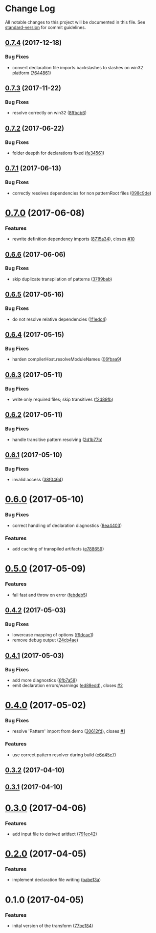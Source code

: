 # Change Log

All notable changes to this project will be documented in this file. See [standard-version](https://github.com/conventional-changelog/standard-version) for commit guidelines.

<a name="0.7.4"></a>
## [0.7.4](https://github.com/KnisterPeter/patternplate-transform-typescript/compare/v0.7.3...v0.7.4) (2017-12-18)


### Bug Fixes

* convert declaration file imports backslashes to slashes on win32 platform ([7644861](https://github.com/KnisterPeter/patternplate-transform-typescript/commit/7644861))



<a name="0.7.3"></a>
## [0.7.3](https://github.com/KnisterPeter/patternplate-transform-typescript/compare/v0.7.2...v0.7.3) (2017-11-22)


### Bug Fixes

* resolve correctly on win32 ([8ffbcb6](https://github.com/KnisterPeter/patternplate-transform-typescript/commit/8ffbcb6))



<a name="0.7.2"></a>
## [0.7.2](https://github.com/KnisterPeter/patternplate-transform-typescript/compare/v0.7.1...v0.7.2) (2017-06-22)


### Bug Fixes

* folder deepth for declarations fixed ([fe34561](https://github.com/KnisterPeter/patternplate-transform-typescript/commit/fe34561))



<a name="0.7.1"></a>
## [0.7.1](https://github.com/KnisterPeter/patternplate-transform-typescript/compare/v0.7.0...v0.7.1) (2017-06-13)


### Bug Fixes

* correctly resolves dependencies for non patternRoot files ([098c9de](https://github.com/KnisterPeter/patternplate-transform-typescript/commit/098c9de))



<a name="0.7.0"></a>
# [0.7.0](https://github.com/KnisterPeter/patternplate-transform-typescript/compare/v0.6.6...v0.7.0) (2017-06-08)


### Features

* rewrite definition dependency imports ([8715a34](https://github.com/KnisterPeter/patternplate-transform-typescript/commit/8715a34)), closes [#10](https://github.com/KnisterPeter/patternplate-transform-typescript/issues/10)



<a name="0.6.6"></a>
## [0.6.6](https://github.com/KnisterPeter/patternplate-transform-typescript/compare/v0.6.5...v0.6.6) (2017-06-06)


### Bug Fixes

* skip duplicate transpilation of patterns ([3789bab](https://github.com/KnisterPeter/patternplate-transform-typescript/commit/3789bab))



<a name="0.6.5"></a>
## [0.6.5](https://github.com/KnisterPeter/patternplate-transform-typescript/compare/v0.6.4...v0.6.5) (2017-05-16)


### Bug Fixes

* do not resolve relative dependencies ([1f1edc4](https://github.com/KnisterPeter/patternplate-transform-typescript/commit/1f1edc4))



<a name="0.6.4"></a>
## [0.6.4](https://github.com/KnisterPeter/patternplate-transform-typescript/compare/v0.6.3...v0.6.4) (2017-05-15)


### Bug Fixes

* harden compilerHost.resolveModuleNames ([06fbaa9](https://github.com/KnisterPeter/patternplate-transform-typescript/commit/06fbaa9))



<a name="0.6.3"></a>
## [0.6.3](https://github.com/KnisterPeter/patternplate-transform-typescript/compare/v0.6.2...v0.6.3) (2017-05-11)


### Bug Fixes

* write only required files; skip transitives ([f2d89fb](https://github.com/KnisterPeter/patternplate-transform-typescript/commit/f2d89fb))



<a name="0.6.2"></a>
## [0.6.2](https://github.com/KnisterPeter/patternplate-transform-typescript/compare/v0.6.1...v0.6.2) (2017-05-11)


### Bug Fixes

* handle transitive pattern resolving ([2d1b77b](https://github.com/KnisterPeter/patternplate-transform-typescript/commit/2d1b77b))



<a name="0.6.1"></a>
## [0.6.1](https://github.com/KnisterPeter/patternplate-transform-typescript/compare/v0.6.0...v0.6.1) (2017-05-10)


### Bug Fixes

* invalid access ([38f0464](https://github.com/KnisterPeter/patternplate-transform-typescript/commit/38f0464))



<a name="0.6.0"></a>
# [0.6.0](https://github.com/KnisterPeter/patternplate-transform-typescript/compare/v0.5.0...v0.6.0) (2017-05-10)


### Bug Fixes

* correct handling of declaration diagnostics ([8ea4403](https://github.com/KnisterPeter/patternplate-transform-typescript/commit/8ea4403))


### Features

* add caching of transpiled artifacts ([e788659](https://github.com/KnisterPeter/patternplate-transform-typescript/commit/e788659))



<a name="0.5.0"></a>
# [0.5.0](https://github.com/KnisterPeter/patternplate-transform-typescript/compare/v0.4.2...v0.5.0) (2017-05-09)


### Features

* fail fast and throw on error ([febdeb5](https://github.com/KnisterPeter/patternplate-transform-typescript/commit/febdeb5))



<a name="0.4.2"></a>
## [0.4.2](https://github.com/KnisterPeter/patternplate-transform-typescript/compare/v0.4.1...v0.4.2) (2017-05-03)


### Bug Fixes

* lowercase mapping of options ([f9dcac1](https://github.com/KnisterPeter/patternplate-transform-typescript/commit/f9dcac1))
* remove debug output ([24cb4ae](https://github.com/KnisterPeter/patternplate-transform-typescript/commit/24cb4ae))



<a name="0.4.1"></a>
## [0.4.1](https://github.com/KnisterPeter/patternplate-transform-typescript/compare/v0.4.0...v0.4.1) (2017-05-03)


### Bug Fixes

* add more diagnostics ([6fb7a58](https://github.com/KnisterPeter/patternplate-transform-typescript/commit/6fb7a58))
* emit declaration errors/warnings ([ed88edd](https://github.com/KnisterPeter/patternplate-transform-typescript/commit/ed88edd)), closes [#2](https://github.com/KnisterPeter/patternplate-transform-typescript/issues/2)



<a name="0.4.0"></a>
# [0.4.0](https://github.com/KnisterPeter/patternplate-transform-typescript/compare/v0.3.2...v0.4.0) (2017-05-02)


### Bug Fixes

* resolve 'Pattern' import from demo ([30612fd](https://github.com/KnisterPeter/patternplate-transform-typescript/commit/30612fd)), closes [#1](https://github.com/KnisterPeter/patternplate-transform-typescript/issues/1)


### Features

* use correct pattern resolver during build ([c6d45c7](https://github.com/KnisterPeter/patternplate-transform-typescript/commit/c6d45c7))



<a name="0.3.2"></a>
## [0.3.2](https://github.com/KnisterPeter/patternplate-transform-typescript/compare/v0.3.1...v0.3.2) (2017-04-10)



<a name="0.3.1"></a>
## [0.3.1](https://github.com/KnisterPeter/patternplate-transform-typescript/compare/v0.3.0...v0.3.1) (2017-04-10)



<a name="0.3.0"></a>
# [0.3.0](https://github.com/KnisterPeter/patternplate-transform-typescript/compare/v0.2.0...v0.3.0) (2017-04-06)


### Features

* add input file to derived aritfact ([791ec42](https://github.com/KnisterPeter/patternplate-transform-typescript/commit/791ec42))



<a name="0.2.0"></a>
# [0.2.0](https://github.com/KnisterPeter/patternplate-transform-typescript/compare/v0.1.0...v0.2.0) (2017-04-05)


### Features

* implement declaration file writing ([babe13a](https://github.com/KnisterPeter/patternplate-transform-typescript/commit/babe13a))



<a name="0.1.0"></a>
# 0.1.0 (2017-04-05)


### Features

* inital version of the transform ([77be184](https://github.com/KnisterPeter/patternplate-transform-typescript/commit/77be184))
